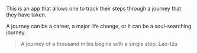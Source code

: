 This is an app that allows one to track their steps through a journey that they have taken.

A journey can be a career, a major life change, or it can be a soul-searching journey.

> A journey of a thousand miles begins with a single step.
Lao-tzu
